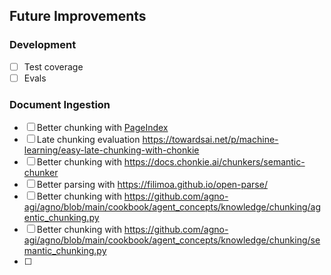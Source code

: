 ## Future Improvements

### Development
- [ ] Test coverage
- [ ] Evals

### Document Ingestion

- [ ] Better chunking with [PageIndex](https://github.com/VectifyAI/PageIndex)
- [ ] Late chunking evaluation https://towardsai.net/p/machine-learning/easy-late-chunking-with-chonkie
- [ ] Better chunking with https://docs.chonkie.ai/chunkers/semantic-chunker
- [ ] Better parsing with https://filimoa.github.io/open-parse/
- [ ] Better chunking with https://github.com/agno-agi/agno/blob/main/cookbook/agent_concepts/knowledge/chunking/agentic_chunking.py
- [ ] Better chunking with https://github.com/agno-agi/agno/blob/main/cookbook/agent_concepts/knowledge/chunking/semantic_chunking.py
- [ ] 

